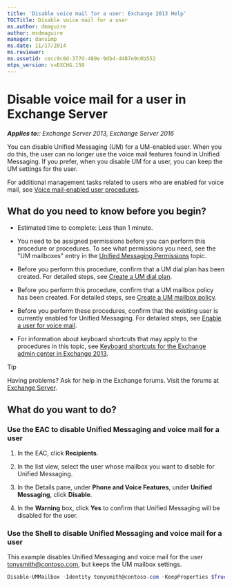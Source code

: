 ```yaml
---
title: 'Disable voice mail for a user: Exchange 2013 Help'
TOCTitle: Disable voice mail for a user
ms.author: dmaguire
author: msdmaguire
manager: dansimp
ms.date: 11/17/2014
ms.reviewer: 
ms.assetid: cecc9c0d-377d-489e-9db4-d487e9c0b552
mtps_version: v=EXCHG.150
---
```


# Disable voice mail for a user in Exchange Server

_**Applies to:**: Exchange Server 2013, Exchange Server 2016_

You can disable Unified Messaging (UM) for a UM-enabled user. When you do this, the user can no longer use the voice mail features found in Unified Messaging. If you prefer, when you disable UM for a user, you can keep the UM settings for the user.

For additional management tasks related to users who are enabled for voice mail, see [Voice mail-enabled user procedures](voice-mail-enabled-user-procedures-exchange-2013-help.md).

## What do you need to know before you begin?

- Estimated time to complete: Less than 1 minute.

- You need to be assigned permissions before you can perform this procedure or procedures. To see what permissions you need, see the "UM mailboxes" entry in the [Unified Messaging Permissions](http://technet.microsoft.com/library/d326c3bc-8f33-434a-bf02-a83cc26a5498.aspx) topic.

- Before you perform this procedure, confirm that a UM dial plan has been created. For detailed steps, see [Create a UM dial plan](create-um-dial-plan-exchange-2013-help.md).

- Before you perform this procedure, confirm that a UM mailbox policy has been created. For detailed steps, see [Create a UM mailbox policy](create-um-mailbox-policy-exchange-2013-help.md).

- Before you perform these procedures, confirm that the existing user is currently enabled for Unified Messaging. For detailed steps, see [Enable a user for voice mail](enable-a-user-for-voice-mail-exchange-2013-help.md).

- For information about keyboard shortcuts that may apply to the procedures in this topic, see [Keyboard shortcuts for the Exchange admin center in Exchange 2013](keyboard-shortcuts-in-the-exchange-admin-center-2013-help.md).

> [!TIP]
> Having problems? Ask for help in the Exchange forums. Visit the forums at [Exchange Server](https://go.microsoft.com/fwlink/p/?linkId=60612).

## What do you want to do?

### Use the EAC to disable Unified Messaging and voice mail for a user

1. In the EAC, click **Recipients**.

2. In the list view, select the user whose mailbox you want to disable for Unified Messaging.

3. In the Details pane, under **Phone and Voice Features**, under **Unified Messaging**, click **Disable**.

4. In the **Warning** box, click **Yes** to confirm that Unified Messaging will be disabled for the user.

### Use the Shell to disable Unified Messaging and voice mail for a user

This example disables Unified Messaging and voice mail for the user tonysmith@contoso.com, but keeps the UM mailbox settings.

```powershell
Disable-UMMailbox -Identity tonysmith@contoso.com -KeepProperties $True
```
